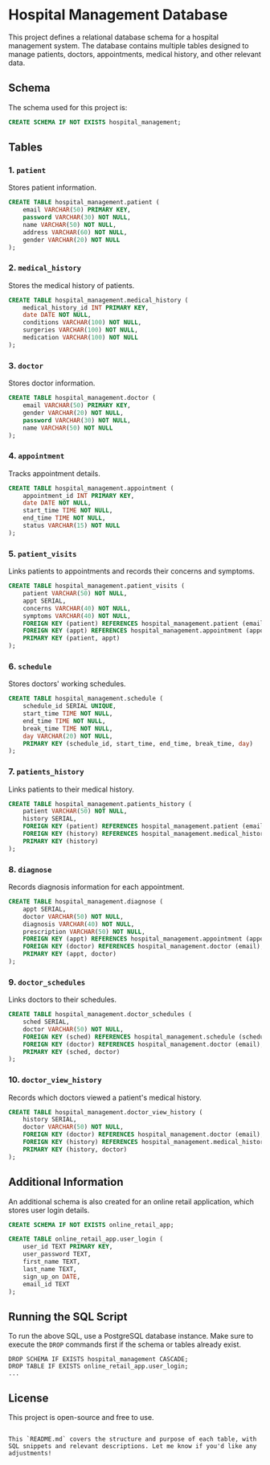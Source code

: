 
# Hospital Management Database

This project defines a relational database schema for a hospital management system. The database contains multiple tables designed to manage patients, doctors, appointments, medical history, and other relevant data.

## Schema

The schema used for this project is:

```sql
CREATE SCHEMA IF NOT EXISTS hospital_management;
```

## Tables

### 1. `patient`
Stores patient information.

```sql
CREATE TABLE hospital_management.patient (
    email VARCHAR(50) PRIMARY KEY,
    password VARCHAR(30) NOT NULL,
    name VARCHAR(50) NOT NULL,
    address VARCHAR(60) NOT NULL,
    gender VARCHAR(20) NOT NULL
);
```

### 2. `medical_history`
Stores the medical history of patients.

```sql
CREATE TABLE hospital_management.medical_history (
    medical_history_id INT PRIMARY KEY,
    date DATE NOT NULL,
    conditions VARCHAR(100) NOT NULL,
    surgeries VARCHAR(100) NOT NULL,
    medication VARCHAR(100) NOT NULL
);
```

### 3. `doctor`
Stores doctor information.

```sql
CREATE TABLE hospital_management.doctor (
    email VARCHAR(50) PRIMARY KEY,
    gender VARCHAR(20) NOT NULL,
    password VARCHAR(30) NOT NULL,
    name VARCHAR(50) NOT NULL
);
```

### 4. `appointment`
Tracks appointment details.

```sql
CREATE TABLE hospital_management.appointment (
    appointment_id INT PRIMARY KEY,
    date DATE NOT NULL,
    start_time TIME NOT NULL,
    end_time TIME NOT NULL,
    status VARCHAR(15) NOT NULL
);
```

### 5. `patient_visits`
Links patients to appointments and records their concerns and symptoms.

```sql
CREATE TABLE hospital_management.patient_visits (
    patient VARCHAR(50) NOT NULL,
    appt SERIAL,
    concerns VARCHAR(40) NOT NULL,
    symptoms VARCHAR(40) NOT NULL,
    FOREIGN KEY (patient) REFERENCES hospital_management.patient (email),
    FOREIGN KEY (appt) REFERENCES hospital_management.appointment (appointment_id),
    PRIMARY KEY (patient, appt)
);
```

### 6. `schedule`
Stores doctors' working schedules.

```sql
CREATE TABLE hospital_management.schedule (
    schedule_id SERIAL UNIQUE,
    start_time TIME NOT NULL,
    end_time TIME NOT NULL,
    break_time TIME NOT NULL,
    day VARCHAR(20) NOT NULL,
    PRIMARY KEY (schedule_id, start_time, end_time, break_time, day)
);
```

### 7. `patients_history`
Links patients to their medical history.

```sql
CREATE TABLE hospital_management.patients_history (
    patient VARCHAR(50) NOT NULL,
    history SERIAL,
    FOREIGN KEY (patient) REFERENCES hospital_management.patient (email),
    FOREIGN KEY (history) REFERENCES hospital_management.medical_history (medical_history_id),
    PRIMARY KEY (history)
);
```

### 8. `diagnose`
Records diagnosis information for each appointment.

```sql
CREATE TABLE hospital_management.diagnose (
    appt SERIAL,
    doctor VARCHAR(50) NOT NULL,
    diagnosis VARCHAR(40) NOT NULL,
    prescription VARCHAR(50) NOT NULL,
    FOREIGN KEY (appt) REFERENCES hospital_management.appointment (appointment_id),
    FOREIGN KEY (doctor) REFERENCES hospital_management.doctor (email),
    PRIMARY KEY (appt, doctor)
);
```

### 9. `doctor_schedules`
Links doctors to their schedules.

```sql
CREATE TABLE hospital_management.doctor_schedules (
    sched SERIAL,
    doctor VARCHAR(50) NOT NULL,
    FOREIGN KEY (sched) REFERENCES hospital_management.schedule (schedule_id),
    FOREIGN KEY (doctor) REFERENCES hospital_management.doctor (email),
    PRIMARY KEY (sched, doctor)
);
```

### 10. `doctor_view_history`
Records which doctors viewed a patient's medical history.

```sql
CREATE TABLE hospital_management.doctor_view_history (
    history SERIAL,
    doctor VARCHAR(50) NOT NULL,
    FOREIGN KEY (doctor) REFERENCES hospital_management.doctor (email),
    FOREIGN KEY (history) REFERENCES hospital_management.medical_history (medical_history_id),
    PRIMARY KEY (history, doctor)
);
```

## Additional Information

An additional schema is also created for an online retail application, which stores user login details.

```sql
CREATE SCHEMA IF NOT EXISTS online_retail_app;

CREATE TABLE online_retail_app.user_login (
    user_id TEXT PRIMARY KEY,
    user_password TEXT,
    first_name TEXT,
    last_name TEXT,
    sign_up_on DATE,
    email_id TEXT
);
```

## Running the SQL Script

To run the above SQL, use a PostgreSQL database instance. Make sure to execute the `DROP` commands first if the schema or tables already exist.

```
DROP SCHEMA IF EXISTS hospital_management CASCADE;
DROP TABLE IF EXISTS online_retail_app.user_login;
...
```

## License

This project is open-source and free to use.
```

This `README.md` covers the structure and purpose of each table, with SQL snippets and relevant descriptions. Let me know if you'd like any adjustments!
